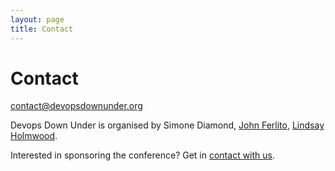 ```yaml
---
layout: page
title: Contact
---
```


Contact
=======


[contact@devopsdownunder.org](mailto:contact@devopsdownunder.org)

<!-- **In case of emergencies phone +61 432 768 089** -->

Devops Down Under is organised by
Simone Diamond,
[John Ferlito](http://inodes.org/),
[Lindsay Holmwood](http://holmwood.id.au/~lindsay/).

Interested in sponsoring the conference? Get in
[contact with us](mailto:sponsors@devopsdownunder.org).
